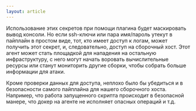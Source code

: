 ```yaml
---
layout: article
---
```

Использование этих секретов при помощи плагина будет маскировать вывод консоли. Но если ssh-ключи или пара имя/пароль утекут в пайплайн в простом виде, тот, кто имеет доступ к логам, может получить этот секрет, и, следовательно, доступ на сборочный хост. Этот агент может стать площадкой для нападения на остальную инфраструктуру, с него могут начать воровать вычислительные ресурсы или станут мониторить другие сборки, чтобы собрать больше информации для атаки.

Кроме проверки данных для доступа, неплохо было бы убедиться и в безопасности самого пайплайна для нашего сборочного хоста. Например, что работа запущенного скрипта происходит в безопасной манере, что докер на агенте не исполняет опасных операций и т.д.
